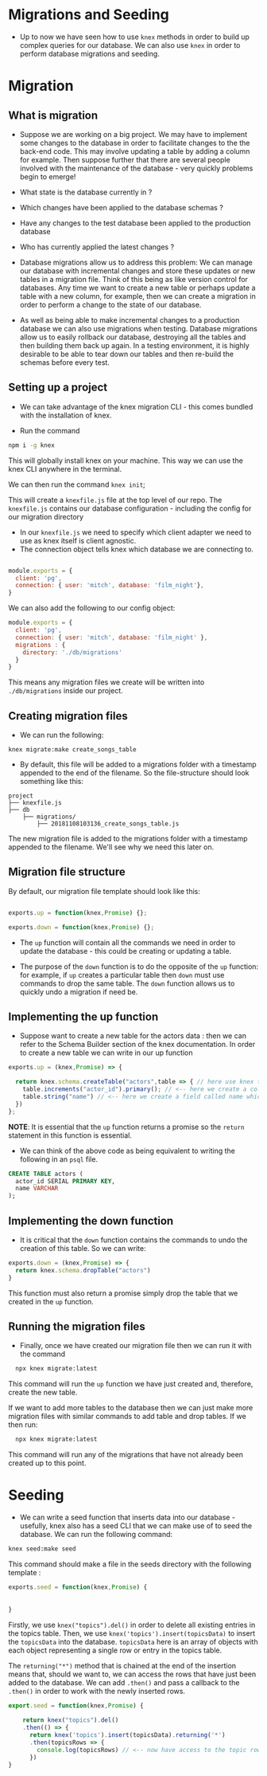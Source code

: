 
# Migrations and Seeding

* Up to now we have seen how to use `knex` methods in order to build up complex queries for our database.  We can also use `knex` in order to perform database migrations and seeding.


# Migration

## What is migration

* Suppose we are working on a big project.  We may have to implement some changes to the database in order to facilitate changes to the the back-end code.  This may involve updating a table by adding a column for example.  Then suppose further that there are several people involved with the maintenance of the database - very quickly problems begin to emerge!
* What state is the database currently in ?
* Which changes have been applied to the database schemas ?
* Have any changes to the test database been applied to the production database
* Who has currently applied the latest changes ?

* Database migrations allow us to address this problem:
We can manage our database with incremental changes and store these updates or new tables in a migration file.  Think of this being as like version control for databases.  Any time we want to create a new table or perhaps update a table with a new column, for example, then we can create a migration in order to perform a change to the state of our database.

* As well as being able to make incremental changes to a production database we can also use migrations when testing.  Database migrations allow us to easily rollback our database, destroying all the tables and then building them back up again.  In a testing environment, it is highly desirable to be able to tear down our tables and then re-build the schemas before every test.


## Setting up a project

* We can take advantage of the knex migration CLI - this comes bundled with the installation of knex.  

* Run the command 

```bash
npm i -g knex
```

This will globally install knex on your machine.   This way we can use the knex CLI anywhere in the terminal.


We can then run the command `knex init`;

This will create a `knexfile.js` file at the top level of our repo.  The `knexfile.js` contains our database configuration - including the config for our migration directory


  * In our `knexfile.js` we need to specify which client adapter we need to use as knex itself is client agnostic.
  * The connection object tells knex which database we are connecting to.

```js

module.exports = {
  client: 'pg',  
  connection: { user: 'mitch', database: 'film_night'},
}

```

We can also add the following to our config object:

```js
module.exports = {
  client: 'pg',
  connection: { user: 'mitch', database: 'film_night' },
  migrations : {
    directory: './db/migrations'
  } 
}
```

This means any migration files we create will be written into `./db/migrations` inside our project.


## Creating migration files


* We can run the following:

`knex migrate:make create_songs_table` 

* By default, this file will be added to a migrations folder with a timestamp appended to the end of the filename.  So the file-structure should look something like this:

```raw
project 
├── knexfile.js
├── db
    ├── migrations/
        ├── 20181108103136_create_songs_table.js
```

The new migration file is added to the migrations folder with a timestamp appended to the filename.  We'll see why we need this later on.

## Migration file structure

By default, our migration file template should look like this:

```js

exports.up = function(knex,Promise) {};

exports.down = function(knex,Promise) {};

```

* The `up` function will contain all the commands we need in order to update the database - this could be creating or updating a table.

* The purpose of the `down` function is to do the opposite of the `up` function: for example, if `up` creates a particular table then `down` must use commands to drop the same table.  The `down` function allows us to quickly undo a migration if need be.


## Implementing the up function

* Suppose want to create a new table for the actors data : then we can refer to the Schema Builder section of the knex documentation.  In order to create a new table we can write in our up function

```js
exports.up = (knex,Promise) => {

  return knex.schema.createTable("actors",table => { // here use knex to create the new actors table
    table.increments("actor_id").primary(); // <-- here we create a column called actor_id which is our primary key
    table.string("name") // <-- here we create a field called name which will be a string
  })
};
```

**NOTE**: It is essential that the `up` function returns a promise so the `return` statement in this function is essential.

* We can think of the above code as being equivalent to writing the following in an `psql` file.

```sql
CREATE TABLE actors (
  actor_id SERIAL PRIMARY KEY,
  name VARCHAR
);
```

## Implementing the down function

* It is critical that the `down` function contains the commands to undo the creation of this table.  So we can write:

```js
exports.down = (knex,Promise) => {
  return knex.schema.dropTable("actors")
}
```
This function must also return a promise simply drop the table that we created in the `up` function.


## Running the migration files

* Finally, once we have created our migration file then we can run it with the command
```bash
  npx knex migrate:latest
```
This command will run the `up` function we have just created and, therefore, create the new table.

If we want to add more tables to the database then we can just make more migration files with similar commands to add table and drop tables.  If we then run:

```bash
  npx knex migrate:latest
```
This command will run any of the migrations that have not already been created up to this point.


# Seeding

* We can write a seed function that inserts data into our database - usefully, knex also has a seed CLI that we can make use of to seed the database.  We can run the following command:

```bash
knex seed:make seed
```

This command should make a file in the seeds directory with the following template : 

```js
exports.seed = function(knex,Promise) {
    
 
}
```
Firstly, we use `knex("topics").del()` in order to delete all existing entries in the topics table.
Then, we use `knex('topics').insert(topicsData)` to insert the `topicsData` into the database.  `topicsData` here is an array of objects with each object representing a single row or entry in the topics table.

The `returning("*")` method that is chained at the end of the insertion means that, should we want to, we can access the rows that have just been added to the database. We can add `.then()` and pass a callback to the `.then()` in order to work with the newly inserted rows.

```js
export.seed = function(knex,Promise) {
    
    return knex("topics").del()
    .then(() => {
      return knex('topics').insert(topicsData).returning('*')
      .then(topicsRows => {
        console.log(topicsRows) // <-- now have access to the topic rows in our database...
      })
}
```

